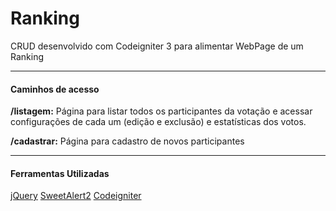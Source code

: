 <h1>Ranking</h1>
	<p>CRUD desenvolvido com Codeigniter 3 para alimentar WebPage de um Ranking</p>
	<hr>
	<h4>Caminhos de acesso</h4>
	<p><b>/listagem:</b> Página para listar todos os participantes da votação e acessar configurações de cada um (edição e exclusão) e estatísticas dos votos.</p>
	<p><b>/cadastrar:</b> Página para cadastro de novos participantes</p>
	<hr>
	<h4>Ferramentas Utilizadas</h4>
	<a href="https://jquery.com/" title="jQuery">jQuery</a>
	<a href="https://limonte.github.io/sweetalert2/" title="SweetAlert2">SweetAlert2</a>
	<a href="https://codeigniter.com/" title="Codeigniter">Codeigniter</a>
